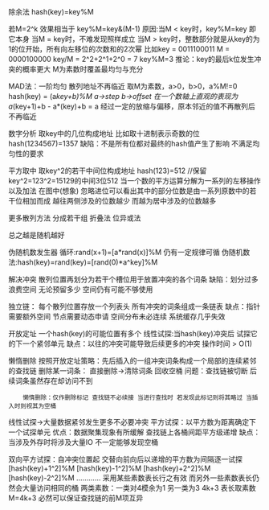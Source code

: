 除余法
hash(key)=key%M

若M=2^k 效果相当于
key%M=key&(M-1)
原因:当M < key时，key%M=key 即它本身 
    当M = key时，不难发现照样成立
    当M > key时，整数部分就是从key的为1的位开始，所有向左移位的次数和的2次幂
    比如key = 0011100011
        M   = 0000100000
    key/M = 2^2+2^1+2^0 = 7 key%M=3
推论：key的最后k位发生冲突的概率更大
M为素数时覆盖最均匀与充分

MAD法：一阶均匀 散列地址不再临近
取M为素数，a>0，b>0，a%M!=0
hash(key) = (a*key+b)%M
a->step b->offset
在一个数轴上直观的表现为 a*(key+1)+b - a*(key)+b = a
经过一定的放缩与偏移，原本邻近的值不再散列后不再临近

数字分析
取key中的几位构成地址 比如取十进制表示奇数的位
hash(1234567)=1357
缺陷：不是所有位都对最终的hash值产生了影响 不满足均匀性的要求

平方取中 取key^2的若干中间位构成地址
hash(123)=512 //保留key^2=123^2=15129的中间3位512
当一个数的平方运算分解为一系列的左移操作以及加法 在图中(想象)
忽略进位可以看出其中的部分位数是由一系列原数中的若干位相加而成
越往两侧涉及的位数越少 而越为居中涉及的位数越多

更多散列方法
分成若干组
    折叠法
    位异或法

总之越是随机越好


伪随机数发生器
循环:rand(x+1)=[a*rand(x)]%M 仍有一定规律可循
伪随机数法:hash(key)=rand(key)=[rand(0)*a^key]%M


解决冲突
散列位置再划分为若干个槽位用于放置冲突的各个词条
缺陷：划分过多浪费空间
      无论预留多少 空间仍有可能不够使用


独立链：
每个散列位置存放一个列表头 所有冲突的词条组成一条链表
缺点：指针需要额外空间 节点需要动态申请 空间分布未必连续 系统缓存几乎失效

开放定址
一个hash(key)的可能位置有多个
    线性试探:当hash(key)冲突后 试探它的下一个紧邻单元
缺点：以往的冲突可能导致后续更多的冲突
     操作时间 > O(1)

懒惰删除
    按照开放定址策略：先后插入的一组冲突词条构成一个局部的连续紧邻的查找链
    删除某一词条：
        直接删除->清除词条 回收空桶
        问题：查找链被切断 后续词条虽然存在却访问不到
        
        懒惰删除：仅作删除标记 查找链不必续接 当进行查找时 若发现此标记则将其略过 当插入时则视其为空桶

线性试探->大量数据紧邻发生更多不必要冲突
平方试探：以平方数为距离确定下一个试探单元
    优点：数据聚集现象有所缓解 查找链上各桶间距平方级递增
    缺点：当涉及外存时将涉及大量IO 不一定能够发现空桶

双向平方试探：自冲突位置起 交替向前向后以递增的平方数为间隔逐一试探
            [hash(key)+1^2]%M
            [hash(key)-1^2]%M
            [hash(key)+2^2]%M
            [hash(key)-2^2]%M
            …………
        采用某些素数表长行之有效 而另外一些素数表长仍然会大量访问相同的桶
        两类素数：一类对4模余为1 另一类为3 4k+3
        表长取素数M=4k+3 必然可以保证查找链的前M项互异
